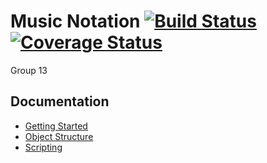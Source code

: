 # Music Notation [![Build Status](https://travis-ci.org/hpi-swa-teaching/MusicNotation.svg)](https://travis-ci.org/hpi-swa-teaching/MusicNotation) [![Coverage Status](https://img.shields.io/badge/coverage-disabled-red)](https://github.com/hpi-swa-teaching/MusicNotation/issues/67)

Group 13

## Documentation 
- [Getting Started](./docs/getting-started.md)
- [Object Structure](./docs/object-structure.md)
- [Scripting](./docs/scripting.md)

